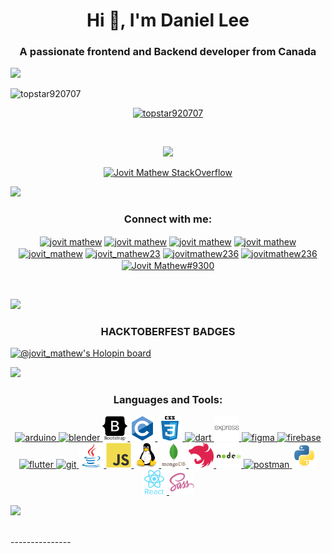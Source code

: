 

<h1 align="center">Hi 👋, I'm Daniel Lee</h1>
<h3 align="center">A passionate frontend and Backend developer from Canada</h3>


 <a href="https://github.com/Jovit-Mathew236/"><img src="https://readme-typing-svg.herokuapp.com?lines=Web+developer;and;Freelancer;also+a+tech+enthusiast&center=true&width=500&height=30"></a>

<!-- (https://github.com/Jovit-Mathew236/Jovit-Mathew236/blob/main/Frontend%20%26%20Backend%20Developer%20(2).jpg) -->

<!-- ![](https://img.shields.io/ore/stars/totaleconomy) 
![](https://img.shields.io/github/forks/jovit-mathew236/todo_app-reactjs) 
![](https://img.shields.io/github/tag/pandao/editor.md.svg) 
![](https://img.shields.io/github/release/pandao/editor.md.svg) 
![](https://img.shields.io/github/issues/pandao/editor.md.svg) 
![](https://img.shields.io/bower/v/editor.md.svg) -->

<p align="left"> <img src="https://komarev.com/ghpvc/?username=jovit-mathew236&label=Profile%20views&color=0e75b6&style=flat" alt="topstar920707" /> </p>

<p align="center"> <a href="https://github.com/ryo-ma/github-profile-trophy"><img src="https://github-profile-trophy.vercel.app/?username=jovit-mathew236" alt="topstar920707" /></a> </p>

<!-- - 🌱 I’m currently learning **Flutter**

- 👨‍💻 All of my projects are available at [https://jovit-mathew236.github.io/My-Personal-Web/](https://jovit-mathew236.github.io/My-Personal-Web/)

- 💬 Ask me about **React Js and html,css,js**

- 📫 How to reach me **jovitmathew236@gmail.com**

- ⚡ Fun fact **I'm so cool😂** -->

<br>
<!-- <style></style> -->
<div align="center">


<!-- <img src="https://user-images.githubusercontent.com/73097560/115834477-dbab4500-a447-11eb-908a-139a6edaec5c.gif"></a> -->

<!-- <a href="https://app.daily.dev/Jovit_Mathew"><img src="https://api.daily.dev/devcards/09960e4811484f9cb5de35871627cf80.png?r=3vt" width="210" height="310" alt="Jovit Mathew's Dev Card"/></a> -->


<img src="https://user-images.githubusercontent.com/73097560/115834477-dbab4500-a447-11eb-908a-139a6edaec5c.gif"></a>

[![Jovit Mathew StackOverflow](https://github-readme-stackoverflow.vercel.app/?userID=14724184&layout=compact)](https://stackoverflow.com/users/14724184/jovit-mathew)


</div>

<!-- ### Blogs posts -->
<!-- BLOG-POST-LIST:START -->
<!-- BLOG-POST-LIST:END -->


<img src="https://user-images.githubusercontent.com/73097560/115834477-dbab4500-a447-11eb-908a-139a6edaec5c.gif"></a>

<h3 align="center">Connect with me:</h3>
<p align="center">
<a href="https://dev.to/jovit mathew" target="blank"><img align="center" src="https://raw.githubusercontent.com/rahuldkjain/github-profile-readme-generator/master/src/images/icons/Social/devto.svg" alt="jovit mathew" height="30" width="40" /></a>
<a href="https://linkedin.com/in/jovit mathew" target="blank"><img align="center" src="https://raw.githubusercontent.com/rahuldkjain/github-profile-readme-generator/master/src/images/icons/Social/linked-in-alt.svg" alt="jovit mathew" height="30" width="40" /></a>
<a href="https://stackoverflow.com/users/jovit mathew" target="blank"><img align="center" src="https://raw.githubusercontent.com/rahuldkjain/github-profile-readme-generator/master/src/images/icons/Social/stack-overflow.svg" alt="jovit mathew" height="30" width="40" /></a>
<a href="https://fb.com/jovit mathew" target="blank"><img align="center" src="https://raw.githubusercontent.com/rahuldkjain/github-profile-readme-generator/master/src/images/icons/Social/facebook.svg" alt="jovit mathew" height="30" width="40" /></a>
<a href="https://instagram.com/jovit_mathew" target="blank"><img align="center" src="https://raw.githubusercontent.com/rahuldkjain/github-profile-readme-generator/master/src/images/icons/Social/instagram.svg" alt="jovit_mathew" height="30" width="40" /></a>
<a href="https://www.codechef.com/users/jovit_mathew23" target="blank"><img align="center" src="https://cdn.jsdelivr.net/npm/simple-icons@3.1.0/icons/codechef.svg" alt="jovit_mathew23" height="30" width="40" /></a>
<a href="https://www.hackerrank.com/jovitmathew236" target="blank"><img align="center" src="https://raw.githubusercontent.com/rahuldkjain/github-profile-readme-generator/master/src/images/icons/Social/hackerrank.svg" alt="jovitmathew236" height="30" width="40" /></a>
<a href="https://auth.geeksforgeeks.org/user/jovitmathew236" target="blank"><img align="center" src="https://raw.githubusercontent.com/rahuldkjain/github-profile-readme-generator/master/src/images/icons/Social/geeks-for-geeks.svg" alt="jovitmathew236" height="30" width="40" /></a>
<a href="https://discord.gg/Jovit Mathew#9300" target="blank"><img align="center" src="https://raw.githubusercontent.com/rahuldkjain/github-profile-readme-generator/master/src/images/icons/Social/discord.svg" alt="Jovit Mathew#9300" height="30" width="40" /></a>
</p>

<br>

<img src="https://user-images.githubusercontent.com/73097560/115834477-dbab4500-a447-11eb-908a-139a6edaec5c.gif"></a>

<h3 align="center">HACKTOBERFEST BADGES</h3>

[![@jovit_mathew's Holopin board](https://holopin.me/jovit_mathew)](https://holopin.io/@jovit_mathew)

<img src="https://user-images.githubusercontent.com/73097560/115834477-dbab4500-a447-11eb-908a-139a6edaec5c.gif"></a>

<h3 align="center">Languages and Tools:</h3>
<p align="center"> <a href="https://www.arduino.cc/" target="_blank" rel="noreferrer"> <img src="https://cdn.worldvectorlogo.com/logos/arduino-1.svg" alt="arduino" width="40" height="40"/> </a> <a href="https://www.blender.org/" target="_blank" rel="noreferrer"> <img src="https://download.blender.org/branding/community/blender_community_badge_white.svg" alt="blender" width="40" height="40"/> </a> <a href="https://getbootstrap.com" target="_blank" rel="noreferrer"> <img src="https://raw.githubusercontent.com/devicons/devicon/master/icons/bootstrap/bootstrap-plain-wordmark.svg" alt="bootstrap" width="40" height="40"/> </a> <a href="https://www.cprogramming.com/" target="_blank" rel="noreferrer"> <img src="https://raw.githubusercontent.com/devicons/devicon/master/icons/c/c-original.svg" alt="c" width="40" height="40"/> </a> <a href="https://www.w3schools.com/css/" target="_blank" rel="noreferrer"> <img src="https://raw.githubusercontent.com/devicons/devicon/master/icons/css3/css3-original-wordmark.svg" alt="css3" width="40" height="40"/> </a> <a href="https://dart.dev" target="_blank" rel="noreferrer"> <img src="https://www.vectorlogo.zone/logos/dartlang/dartlang-icon.svg" alt="dart" width="40" height="40"/> </a> <a href="https://expressjs.com" target="_blank" rel="noreferrer"> <img src="https://raw.githubusercontent.com/devicons/devicon/master/icons/express/express-original-wordmark.svg" alt="express" width="40" height="40"/> </a> <a href="https://www.figma.com/" target="_blank" rel="noreferrer"> <img src="https://www.vectorlogo.zone/logos/figma/figma-icon.svg" alt="figma" width="40" height="40"/> </a> <a href="https://firebase.google.com/" target="_blank" rel="noreferrer"> <img src="https://www.vectorlogo.zone/logos/firebase/firebase-icon.svg" alt="firebase" width="40" height="40"/> </a> <a href="https://flutter.dev" target="_blank" rel="noreferrer"> <img src="https://www.vectorlogo.zone/logos/flutterio/flutterio-icon.svg" alt="flutter" width="40" height="40"/> </a> <a href="https://git-scm.com/" target="_blank" rel="noreferrer"> <img src="https://www.vectorlogo.zone/logos/git-scm/git-scm-icon.svg" alt="git" width="40" height="40"/> </a> <a href="https://www.java.com" target="_blank" rel="noreferrer"> <img src="https://raw.githubusercontent.com/devicons/devicon/master/icons/java/java-original.svg" alt="java" width="40" height="40"/> </a> <a href="https://developer.mozilla.org/en-US/docs/Web/JavaScript" target="_blank" rel="noreferrer"> <img src="https://raw.githubusercontent.com/devicons/devicon/master/icons/javascript/javascript-original.svg" alt="javascript" width="40" height="40"/> </a> <a href="https://www.linux.org/" target="_blank" rel="noreferrer"> <img src="https://raw.githubusercontent.com/devicons/devicon/master/icons/linux/linux-original.svg" alt="linux" width="40" height="40"/> </a> <a href="https://www.mongodb.com/" target="_blank" rel="noreferrer"> <img src="https://raw.githubusercontent.com/devicons/devicon/master/icons/mongodb/mongodb-original-wordmark.svg" alt="mongodb" width="40" height="40"/> </a> <a href="https://nestjs.com/" target="_blank" rel="noreferrer"> <img src="https://raw.githubusercontent.com/devicons/devicon/master/icons/nestjs/nestjs-plain.svg" alt="nestjs" width="40" height="40"/> </a> <a href="https://nodejs.org" target="_blank" rel="noreferrer"> <img src="https://raw.githubusercontent.com/devicons/devicon/master/icons/nodejs/nodejs-original-wordmark.svg" alt="nodejs" width="40" height="40"/> </a> <a href="https://postman.com" target="_blank" rel="noreferrer"> <img src="https://www.vectorlogo.zone/logos/getpostman/getpostman-icon.svg" alt="postman" width="40" height="40"/> </a> <a href="https://www.python.org" target="_blank" rel="noreferrer"> <img src="https://raw.githubusercontent.com/devicons/devicon/master/icons/python/python-original.svg" alt="python" width="40" height="40"/> </a> <a href="https://reactjs.org/" target="_blank" rel="noreferrer"> <img src="https://raw.githubusercontent.com/devicons/devicon/master/icons/react/react-original-wordmark.svg" alt="react" width="40" height="40"/> </a> <a href="https://sass-lang.com" target="_blank" rel="noreferrer"> <img src="https://raw.githubusercontent.com/devicons/devicon/master/icons/sass/sass-original.svg" alt="sass" width="40" height="40"/> </a> </p>


<img src="https://user-images.githubusercontent.com/73097560/115834477-dbab4500-a447-11eb-908a-139a6edaec5c.gif"></a>

<!-- <h3 align="center">Support:</h3> -->

<!-- </br> -->

<!-- <div align="center" width="495px"> -->
<!-- <p><img align="center" width="495px" src="https://github-readme-stats.vercel.app/api/top-langs?username=jovit-mathew236&show_icons=true&locale=en&layout=compact" alt="tostar920707" /></p> -->

<!-- <p><img align="center" width="495px" src="https://github-readme-stats.vercel.app/api?username=jovit-mathew236&show_icons=true&locale=en" alt="jovit-mathew236" /></p> -->

<!-- <p><img align="center" width="495px" src="https://github-readme-streak-stats.herokuapp.com/?user=jovit-mathew236&" alt="jovit-mathew236" /></p> -->

<!-- <br> -->
<!-- <div><a href="https://www.buymeacoffee.com/jovitmatheA"> <img align="center" src="https://raw.githubusercontent.com/Jovit-Mathew236/Jovit-Mathew236/main/default-yellow.webp" height="50" width="210" alt="jovitmatheA" /></a></div> -->


<br>

<div>---------------</div>
</div>
